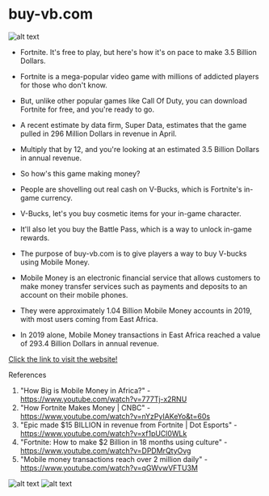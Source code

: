 # buy-vb.com

![alt text](https://i.imgur.com/MvygpMr.png)

- Fortnite. It's free to play, but here's how it's on pace to make 3.5 Billion Dollars.

- Fortnite is a mega-popular video game with millions of addicted players for those who don't know.

- But, unlike other popular games like Call Of Duty, you can download Fortnite for free, and you're ready to go.

- A recent estimate by data firm, Super Data, estimates that the game pulled in 296 Million Dollars in revenue in April.

- Multiply that by 12, and you're looking at an estimated 3.5 Billion Dollars in annual revenue.

- So how's this game making money?

- People are shovelling out real cash on V-Bucks, which is Fortnite's in-game currency.

- V-Bucks, let's you buy cosmetic items for your in-game character.
- It'll also let you buy the Battle Pass, which is a way to unlock in-game rewards.

- The purpose of buy-vb.com is to give players a way to buy V-bucks using Mobile Money.

- Mobile Money is an electronic financial service that allows customers to make money transfer services such as payments and deposits to an account on their mobile phones.

- They were approximately 1.04 Billion Mobile Money accounts in 2019, with most users coming from East Africa.

- In 2019 alone, Mobile Money transactions in East Africa reached a value of 293.4 Billion Dollars in annual revenue.


[Click the link to visit the website!](https://buy-vbb.myshopify.com/ "buy-vb.com's Homepage")

References
1. "How Big is Mobile Money in Africa?" - https://www.youtube.com/watch?v=777Tj-x2RNU
2. "How Fortnite Makes Money | CNBC" - https://www.youtube.com/watch?v=nYzPyIAKeYo&t=60s
3. "Epic made $15 BILLION in revenue from Fortnite | Dot Esports" - https://www.youtube.com/watch?v=xf1pUCl0WLk
4. "Fortnite: How to make $2 Billion in 18 months using culture" - https://www.youtube.com/watch?v=DPDMrQtyOvg
5. "Mobile money transactions reach over 2 million daily" - https://www.youtube.com/watch?v=qGWvwVFTU3M


![alt text](https://i.imgur.com/tVLOAIC.png)
![alt text](https://i.imgur.com/rllibH1.png)
